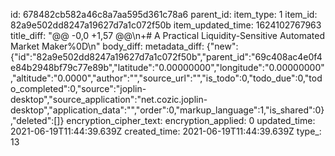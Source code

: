 id: 678482cb582a46c8a7aa595d361c78a6
parent_id: 
item_type: 1
item_id: 82a9e502dd8247a19627d7a1c072f50b
item_updated_time: 1624102767963
title_diff: "@@ -0,0 +1,57 @@\\n+# A Practical Liquidity-Sensitive Automated Market Maker%0D\\n"
body_diff: 
metadata_diff: {"new":{"id":"82a9e502dd8247a19627d7a1c072f50b","parent_id":"69c408ac4e0f4e84b2948bf79c77e89b","latitude":"0.00000000","longitude":"0.00000000","altitude":"0.0000","author":"","source_url":"","is_todo":0,"todo_due":0,"todo_completed":0,"source":"joplin-desktop","source_application":"net.cozic.joplin-desktop","application_data":"","order":0,"markup_language":1,"is_shared":0},"deleted":[]}
encryption_cipher_text: 
encryption_applied: 0
updated_time: 2021-06-19T11:44:39.639Z
created_time: 2021-06-19T11:44:39.639Z
type_: 13
